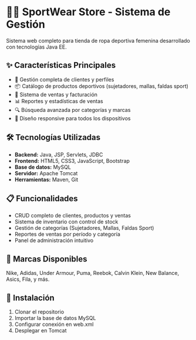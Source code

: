 # 🏃‍♀️ SportWear Store - Sistema de Gestión

Sistema web completo para tienda de ropa deportiva femenina desarrollado con tecnologías Java EE.

## ✨ Características Principales
- 👥 Gestión completa de clientes y perfiles
- 📦 Catálogo de productos deportivos (sujetadores, mallas, faldas sport)
- 🛒 Sistema de ventas y facturación
- 📊 Reportes y estadísticas de ventas
- 🔍 Búsqueda avanzada por categorías y marcas
- 📱 Diseño responsive para todos los dispositivos

## 🛠️ Tecnologías Utilizadas
- **Backend:** Java, JSP, Servlets, JDBC
- **Frontend:** HTML5, CSS3, JavaScript, Bootstrap
- **Base de datos:** MySQL
- **Servidor:** Apache Tomcat
- **Herramientas:** Maven, Git

## 📋 Funcionalidades
- CRUD completo de clientes, productos y ventas
- Sistema de inventario con control de stock
- Gestión de categorías (Sujetadores, Mallas, Faldas Sport)
- Reportes de ventas por período y categoría
- Panel de administración intuitivo

## 🚀 Marcas Disponibles
Nike, Adidas, Under Armour, Puma, Reebok, Calvin Klein, New Balance, Asics, Fila, y más.

## 📝 Instalación
1. Clonar el repositorio
2. Importar la base de datos MySQL
3. Configurar conexión en web.xml
4. Desplegar en Tomcat
